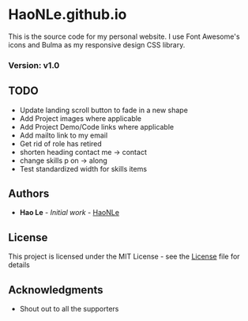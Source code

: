 # HaoNLe.github.io

This is the source code for my personal website. I use Font Awesome's icons and Bulma as my responsive design CSS library.

### Version: v1.0

## TODO
* Update landing scroll button to fade in a new shape
* Add Project images where applicable
* Add Project Demo/Code links where applicable
* Add mailto link to my email
* Get rid of role has retired
* shorten heading contact me -> contact
* change skills p on -> along
* Test standardized width for skills items


## Authors

* **Hao Le** - *Initial work* - [HaoNLe](https://github.com/HaoNLe)

## License

This project is licensed under the MIT License - see the [License](https://opensource.org/licenses/MIT) file for details

## Acknowledgments

* Shout out to all the supporters
